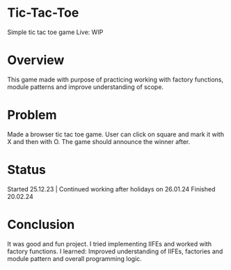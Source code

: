 # Tic-Tac-Toe
Simple tic tac toe game 
Live: WIP
# Overview
This game made with purpose of practicing working with factory functions, module patterns and improve understanding of scope. 
# Problem
Made a browser tic tac toe game. User can click on square and mark it with X and then with O. The game should announce the winner after.
# Status
Started 25.12.23 | Continued working after holidays on 26.01.24
Finished 20.02.24
# Conclusion
It was good and fun project. I tried implementing IIFEs and worked with factory functions.
I learned: 
Improved understanding of IIFEs, factories and module pattern and overall programming logic.



